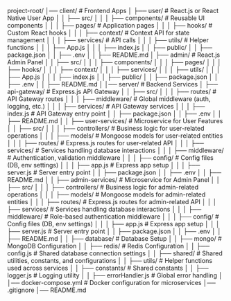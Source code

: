 project-root/
│── client/                         # Frontend Apps
│   ├── user/                        # React.js or React Native User App
│   │   ├── src/
│   │   │   ├── components/          # Reusable UI components
│   │   │   ├── pages/               # Application pages
│   │   │   ├── hooks/               # Custom React hooks
│   │   │   ├── context/             # Context API for state management
│   │   │   ├── services/            # API calls
│   │   │   ├── utils/               # Helper functions
│   │   │   ├── App.js
│   │   │   ├── index.js
│   │   ├── public/
│   │   ├── package.json
│   │   ├── .env
│   │   ├── README.md
│   ├── admin/                      # React.js Admin Panel
│   │   ├── src/
│   │   │   ├── components/
│   │   │   ├── pages/
│   │   │   ├── hooks/
│   │   │   ├── context/
│   │   │   ├── services/
│   │   │   ├── utils/
│   │   │   ├── App.js
│   │   │   ├── index.js
│   │   ├── public/
│   │   ├── package.json
│   │   ├── .env
│   │   ├── README.md
│
│── server/                         # Backend Services
│   ├── api-gateway/                 # Express.js API Gateway
│   │   ├── src/
│   │   │   ├── routes/               # API Gateway routes
│   │   │   ├── middleware/           # Global middleware (auth, logging, etc.)
│   │   │   ├── services/             # API Gateway services
│   │   │   ├── index.js              # API Gateway entry point
│   │   ├── package.json
│   │   ├── .env
│   │   ├── README.md
│
│   ├── user-services/               # Microservice for User Features
│   │   ├── src/
│   │   │   ├── controllers/          # Business logic for user-related operations
│   │   │   ├── models/               # Mongoose models for user-related entities
│   │   │   ├── routes/               # Express.js routes for user-related API
│   │   │   ├── services/             # Services handling database interactions
│   │   │   ├── middleware/           # Authentication, validation middleware
│   │   │   ├── config/               # Config files (DB, env settings)
│   │   │   ├── app.js                # Express app setup
│   │   │   ├── server.js             # Server entry point
│   │   ├── package.json
│   │   ├── .env
│   │   ├── README.md
│
│   ├── admin-services/              # Microservice for Admin Panel
│   │   ├── src/
│   │   │   ├── controllers/          # Business logic for admin-related operations
│   │   │   ├── models/               # Mongoose models for admin-related entities
│   │   │   ├── routes/               # Express.js routes for admin-related API
│   │   │   ├── services/             # Services handling database interactions
│   │   │   ├── middleware/           # Role-based authentication middleware
│   │   │   ├── config/               # Config files (DB, env settings)
│   │   │   ├── app.js                # Express app setup
│   │   │   ├── server.js             # Server entry point
│   │   ├── package.json
│   │   ├── .env
│   │   ├── README.md
│
│   ├── database/                    # Database Setup
│   │   ├── mongo/                    # MongoDB Configuration
│   │   ├── redis/                    # Redis Configuration
│   │   ├── config.js                 # Shared database connection settings
│
│   ├── shared/                      # Shared utilities, constants, and configurations
│   │   ├── utils/                    # Helper functions used across services
│   │   ├── constants/                # Shared constants
│   │   ├── logger.js                 # Logging utility
│   │   ├── errorHandler.js           # Global error handling
│
│── docker-compose.yml               # Docker configuration for microservices
│── .gitignore
│── README.md
